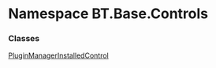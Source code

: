 # <a id="BT_Base_Controls"></a> Namespace BT.Base.Controls

### Classes

 [PluginManagerInstalledControl](BT.Base.Controls.PluginManagerInstalledControl.md)


